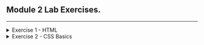 ## Module 2 Lab Exercises.

---
<details>
  <summary>Exercise 1 - HTML</summary>
  <ul>
    <!-- SECTION I -->
    <details>
      <summary>Template and Live Server</summary>
      <ul>
        <li>
          Open the src folder in VS code and take a look at the template HTML files.
        </li>
        <li>
          With index.html opened, start the Live Server extension by clicking the Go Live button in the bottom
          right-hand corner of VS Code.
        </li>
        <li>
          This should open <code>http://127.0.0.1:5500/index.html</code> in your browser.
          <ol>
            <li>
              Change the above URL to load the form.html page, and then click the Home link to go back to index.
            </li>
          </ol>
        </li>
      </ul>
      <img alt="Exercise 1 - Template and Live Server" src="/Lab Screenshots/Exercise1/Exercise1-1.gif">
    </details>
    <!-- SECTION II -->
    <details>
      <summary>HTML Elements - Metadata</summary>
      <ul>
        <li>
          Add a title using the HTML title tag.
        </li>
        <li>
          Add metatags using HTML
          <meta> tags for the following 5 items:
          <ul>
            <li>charset</li>
            <li>description</li>
            <li>keywords</li>
            <li>author</li>
            <li>viewport</li>
          </ul>
        </li>
      </ul>
      <img alt="Exercise 1 - HTML Elements - Metadata" src="/Lab Screenshots/Exercise1/Exercise1-2.png">
    </details>
    <!-- SECTION III -->
    <details>
      <summary>HTML Elements- div, span, p, pre, ul, li, ol, article</summary>
      <ul>
        <li>
          Add 3 divs next to each other at the beginning of the body section and put some distinctive content into
          each of the divs.
        </li>
        <li>
          Below the divs, add 3 spans next to each other and put some distinctive content into each span. Observe the
          difference between block and inline elements in the browser.
        </li>
        <li>
          Below, add p and pre tags into your HTML body using the below contents:
          <pre>
&lt;p&gt;
  p represents paragraph without preserving spacing
&lt;/p&gt;
&lt;pre&gt;
  Text in a pre element
  is displayed in a fixed-width
  font, and it preserves
  both spaces and
  line breaks
&lt;/pre&gt;
          </pre>
        </li>
        <li>
          Add an unordered list of 4 items to your page using ul and li tags.
        </li>
        <li>
          Add an ordered list of 3 items to your page using ol and li tags.
        </li>
        <li>
          Add a nested list of 2 items inside the last item of either the unordered or ordered list above.
        </li>
        <li>
          Wrap all the elements you've created so far with an article tag.
        </li>
        <li>
          Add a page headline - add an h1 tag above your article with any content, e.g. "My HTML learning journey".
        </li>
        <li>
          Add an article headline - add an h2 tag within the article tag with any content, e.g.
          "Learning elements - div, span, p, pre, ul, li, ol, article". Consider the difference between the page headline and article headline.
        </li>
      </ul>
      <img alt="Exercise 1 - HTML Elements - div, span, p, pre, ul, li, ol, article - 1" src="/Lab Screenshots/Exercise1/Exercise1-3-1,2,3,4,5,6,7,8,9-1.png">
      <img alt="Exercise 1 - HTML Elements - div, span, p, pre, ul, li, ol, article - 2" src="/Lab Screenshots/Exercise1/Exercise1-3-1,2,3,4,5,6,7,8,9-2.png">
    </details>
    <!-- SECTION IV -->
    <details>
      <summary>HTML elements - Tables - table, thead, tbody, tr, td, th</summary>
      <ul>
        <li>
          Start by adding another article below the first one, with a unique h2 tag inside this newly created article.
        </li>
        <li>
          Below, add p and pre tags into your HTML body using the below contents:
          <pre>
&lt;table&gt;
  &lt;thead&gt;
  &lt;tr&gt;
      &lt;th&gt;First header&lt;/th&gt;
      &lt;th&gt;Second header&lt;/th&gt;
  &lt;/tr&gt;
  &lt;/theah&gt;
  &lt;tbody&gt;
      &lt;tr&gt;
          &lt;td&gt;First cell - first row&lt;td&gt;
          &lt;td&gt;Second cell - first row&lt;td&gt;
      &lt;tr&gt;
  &lt;/tbody&gt;
&lt;/table&gt;
          </pre>
        </li>
        <li>
          Create another row by copying a tr tag, together with its children, below the first row.
        </li>
        <li>
          4.	By default, tables don't have any styles. Add basic styling by copying the code below to the head section of the page:
          <pre>
&lt;style&gt;
table, th, td {
  border: 1px solid black;
}
&lt;/style&gt;
          </pre>
        </li>
        <li>
          Add a third cell inside one of the rows. Observe how the table lost its shape.
        </li>
        <li>
          Each table row needs to account for the same amount of columns, and violating this rule will cause your table to lose shape. Fix the table by adding the missing td tag on the other row/s.
        </li>
        <li>
          Now the header is missing for the third column. Fix this by adding a colspan attribute to the first th tag to make it span two columns.
        </li>
        <li>
          Add a third row with 2 columns to the table and add a rowspan="2" attribute to one of the td tags on the second row, then observe what happens.
        </li>
      </ul>
      <img alt="Exercise 1 - tables - table, thead, tbody, tr, td, th - 1" src="/Lab Screenshots/Exercise1/Exercise1-4-1,2,3,4,5,6,7,8-1.png">
      <img alt="Exercise 1 - tables - table, thead, tbody, tr, td, th - 2" src="/Lab Screenshots/Exercise1/Exercise1-4-1,2,3,4,5,6,7,8-2.png">
    </details>
    <!-- SECTION V -->
    <details>
      <summary>HTML Elements - img, video, audio</summary>
      <ul>
        <li>
          Start by adding another article below the second one, with a unique h2 tag inside this newly created article.
        </li>
        <li>
          Add an image to your website using the code below. Add a value for the alt attribute, and experiment with using one, then both of the width and height attributes to change the size of the image.
          <pre>
&lt;img src="https://picsum.photos/400/400" alt="" /&gt;
          </pre>
        </li>
        <li>
          Add a second image using the html_lab_image.jpg file from the assets folder. Give it an alt attribute and make it appear the same size as the first image.
        </li>
        <li>
          Add a video using the example code below:
          <pre>
&lt;video controls width="250"&gt;
&lt;source src="/assets/flower.webm" type="video/webm"&gt;
Sorry, your browser doesn't support embedded videos.
&lt;/video&gt;
          </pre>
        </li>
        <li>
          Add an audio element using the example code below, then add a caption to it using figure and figcaption:
          <pre>
&lt;audio controls src="/assets/t-rex-roar.mp3"&gt;
Your browser does not support the &lt;code&gt;audio&lt;/code&gt; element.
&lt;/audio&gt;
          </pre>
        </li>
        <li>
          Try removing the controls attribute and adding autoplay attribute to both audio and video tags. Observe the changes.
        </li>
      </ul>
      <img alt="Exercise 1 - HTML Elements - img, video, audio - 1" src="/Lab Screenshots/Exercise1/Exercise1-5-1,2,3,4,5,6-1.png">
      <img alt="Exercise 1 - HTML Elements - img, video, audio - 2" src="/Lab Screenshots/Exercise1/Exercise1-5-1,2,3,4,5,6-2.png">
    </details>
    <!-- SECTION VI -->
    <details>
      <summary>HTML Elements - Forms - form, input, label, select, option, button</summary>
      <ul>
        <li>
          Add a form using a &lt;form&gt; tag like this:
          <pre>
&lt;form method="POST" action="http://127.0.0.1:5500/form.html"&gt;
&lt;/form&gt;
          </pre>
        </li>
        <li>
          Inside the form, add 2 text inputs - one for inputting first name and the second one for inputting last name.
          <ol>
            <li>
              Remember to add a label for each input. 
            </li>
            <li>
              Wrap each input, together with its label, in a div to stack the inputs one below another. 
            </li>
          </ol>
        </li>
        <li>
          Add 3 radio buttons using &lt;input type="radio" ...&gt;, allowing the user to select their favourite coding language.
          <ol>
            <li>
              Remember to label the inputs and add name and value attributes. 
            </li>
            <li>
              Wrap the radio buttons in a div to separate them from the other form fields. 
            </li>
          </ol>
        </li>
        <li>
          Add 3 checkboxes using &lt;input type="checkbox" ...&gt;, allowing the user to select the types of vehicles they own.
          <ol>
            <li>
              Remember to label the inputs and add name and value attributes.
            </li>
            <li>
              Wrap the checkboxes in a div to separate them from the other form fields. 
            </li>
          </ol>
        </li>
        <li>
          Add a dropdown element to your form using &lt;select&gt; and &lt;option&gt; tags, allowing the user to choose the brand of car they own. 
          <ol>
            <li>
              Remember to label the dropdown and add a value attribute for each option.
            </li>
          </ol>
        </li>
        <li>
          Add a submit button at the end of the form:
            <pre>
&lt;button type="submit"&gt;Submit form&lt;/button&gt;
            </pre>
        </li>
      </ul>
      <img alt="Exercise 1 - HTML Elements - iForms - form, input, label, select, option, button - 1" src="/Lab Screenshots/Exercise1/Exercise1-6-1,2,3,4,5,6-1.png">
      <img alt="Exercise 1 - HTML Elements - iForms - form, input, label, select, option, button - 2" src="/Lab Screenshots/Exercise1/Exercise1-6-1,2,3,4,5,6-2.png">
    </details>
    <!-- SECTION VII -->
    <details>
      <summary>Adding a link from Home to Form page</summary>
      <ul>
        <li>
          Add another &lt;a&gt; element, linking to the form page, inside the &lt;nav&gt; tag in both index.html and form.html.
        </li>
        <li>
          Test your links by clicking them to navigate to both pages.
        </li>
      </ul>
      <img alt="Exercise 1 - Adding a link from Home to Form page - 1" src="/Lab Screenshots/Exercise1/Exercise1-7-1,2-1.png">
      <img alt="Exercise 1 - Adding a link from Home to Form page - 2" src="/Lab Screenshots/Exercise1/Exercise1-7-1,2-2.gif">
    </details>
    <!-- SECTION VIII -->
    <details>
      <summary>Inspecting the HTML</summary>
      <ul>
        <li>
          Use inspection tool – right click anywhere on the page and click ‘Inspect’.
        </li>
        <li>
          Select various elements on your website by clicking on them using the Elements tab of the Inspection tool. Observe how they are highlighted as you hover and click them.
        </li>
        <img alt="Exercise 1 - Inspecting the HTML - 1" src="/Lab Screenshots/Exercise1/Exercise1-8-1,2-1.gif">
        <li>
          Take a look at the CSS in the "Styles" subtab (under or right of the "Elements" tab) and try editing the CSS styles. For example you may try adding some of the following values:
          <pre>
margin: 20px; color: blue; font-size: 24px;
          </pre>
        </li>
        <img alt="Exercise 1 - Inspecting the HTML - 2" src="/Lab Screenshots/Exercise1/Exercise1-8-3-1.gif">
      </ul>
    </details>
  </ul>
</details>

<!-- Exercise 2 -->
<details>
  <summary>Exercise 2 - CSS Basics</summary>
  <ul>
    <details>
      <!-- SECTION I -->
      <summary>Selectors and Combinators</summary>
      <ul>
        <!-- Step 1 -->
        <li>Selectors</li>
        <ul>
          <li>
            Using the type selector, add margin, padding and border to each &lt;article&gt; on the page, e.g.
            <pre>
margin: 20px 0;
padding: 20px;
border: 1px solid black;
            </pre>
          </li>
          <li>
            Using a class selector, change the font color of the element with class style-me1 to red
          </li>
          <li>
            Using an id selector, change the font color of the element with id <code>style-me2</code> to blue
          </li>
          <li>
            Using a specific selector, change the font color of the element that has both a class of <code>style-me1</code> and an id of <code>style-me2</code> to purple.
          </li>
          <img alt="Exercise 2 - Selectors - 1" src="/Lab Screenshots/Exercise2/Exercise2-1-1-1,2,3,4-1.png">
          <img alt="Exercise 2 - Selectors - 2" src="/Lab Screenshots/Exercise2/Exercise2-1-1-1,2,3,4-2.png">
        </ul>
        <!-- Step 2 -->
        <li>Combinators</li>
        <ul>
          <li>
            Using a descendant combinator, style all the &lt;p&gt; elements that are descendants of <code>.my-descendants-are-styled</code> by setting their background to red.
          </li>
          <li>
            Using a child combinator, style all the &lt;p&gt; elements that are direct children of <code>.my-children-are-styled</code>, by setting their background to lightgreen.
          </li>
          <img alt="Exercise 2 - Combinators - 1" src="/Lab Screenshots/Exercise2/Exercise2-1-2-1,2-1.png">
          <img alt="Exercise 2 - Combinators - 2" src="/Lab Screenshots/Exercise2/Exercise2-1-2-1,2-2.png">
        </ul>
      </ul>
    </details>
    <details>
      <!-- SECTION II -->
      <summary>Box Model and Common Properties</summary>
      <ul>
        <!-- Step 1 -->
        <li>Set margin and padding on an element with class <code>.box</code>:</li>
        <ul>
          <li>
            First set a background colour for your box to easily see where it starts and finishes.
          </li>
          <li>
            Now use different margin and padding syntaxes - 4-value syntax, 2-value syntax and 1-value syntax. Use pixels as units for margin and padding but do not hesitate to try out other types of units including <code>em</code> and <code>%</code>.
          </li>
        </ul>
        <!-- Step 2 -->
        <li>Practice setting width and height:</li>
        <ul>
          <li>
            Set width and height using different dimension units: <code>px, rem, vh, vw.</code> <code>vh</code> stands for viewport height, and <code>vw</code> stands for viewport width.
          </li>
          <li>
            Observe how the third box retains height styled via the style attribute. Why is this? Force your CSS rules to take precedence using the <code>!important</code> operator.
            <ul>
          <li>
              This is becaise within the <code>index.html</code> the tags for that specific box sets a height, and as a result overrides the stylings set in <code>index.css</code>.
            </li>
            </ul>
          </li>
          <li>
            Try resizing the browser window while the box size depends on the <code>vw</code> and <code>vh</code> units. What can you observe?
            <ul>
              <li>
                The box size varies based with viewport(browser window) size changing. This is because in <code>index.css</code> the height and width is set to dimensions related to the viewport with the use of <code>vh</code> and <code>vw</code>.
              </li>
            </ul>
          </li>
        </ul>
        <!-- Step 3 -->
        <li>Practice adding a border:</li>
        <ul>
          <li>
            Set a border on the .box element: try 2 or 3 different border styles and colors
          </li>
          <li>
            Make the border 10px thick and solid, and observe how thickness of the border moves surrounding elements in each direction.
          </li>
        </ul>
        <!-- Step 4 -->
        <li>The box-sizing property:</li>
        <ul>
          <li>
            Test the two different values of box-sizing. How do they affect the width and height of the box elements?
            <ul>
              <li>
                <code>box-sizing: border-box</code>: Sets the boxes sizing to originate from the outer corner of border.<br>
                <code>box-sizing: content-box</code>: Sets the boxes sizing to originate from inner corner of border.
              </li>
            </ul>
          </li>
        </ul>
        <!-- Step 5 -->
        <li>
          Use overflow to define the behaviour when content does not fit inside its container:
        </li>
        <ul>
          <li>
            Make text overflow outside of the element by setting width and height to smaller values, so the text in the second box goes over the box borders.
          </li>
          <li>
            Set the overflow CSS rule for the <code>.box</code> class - test several different values. How do they affect the box?
            <ul>
              <li>
                <code>overflow: visible</code>: Allows overflowing text to be visible.<br>
                <code>overflow: hidden</code>: Hides any overflowing text.<br>
                <code>overflow: scroll</code>: Allows the boxes to be scrollable.<br>
                <code>overflow: auto</code>: Allows boxes to be scrollable <b>independently</b> when necessary, instead of making all boxes scrollable.
              </li>
            </ul>     
          </li>
        </ul>
        <!-- Step 6 -->
        <li>Add an outline:</li>
        <ul>
          <li>
            Set a wide outline (<code>10px</code>) on the <code>.box</code>. Observe that setting the outline does not shift the other elements around, like with borders.
          </li>
        </ul>
        <!-- Step 7 -->
        <li>Use border-radius to affect the box corners:</li>
        <ul>
          <li>
            Set <code>border-radius</code> on the <code>.box</code> element. Start by trying out different values expressed in pixels, e.g. <code>20px</code> or <code>ems</code>, e.g. <code>1em</code>.
          </li>
          <li>
            Setting <code>border-radius</code> to 50% together with width=height will make the element look like a circle. If the width is different from height, then the element will become an oval. 
          </li>
          <li>
            Increase the padding so the text inside the box is not cut off by the border corners.
          </li>
        </ul>
        <!-- Step 8 -->
        <li>Adding a background image:</li>
        <ul>
          <li>
            Set a background image for the box using the background property. Image to use is located in: <code>./assets/images/img1.png</code> file.
          </li>
          <li>
            Set <code>background-size</code> to `cover`. Also experiment with other values.
          </li>
          <li>
            Set <code>background-repeat</code> to `no-repeat`. Also experiment with other values.
          </li>
          <li>
            Set <code>background-position</code> to `center`. Also experiment with other values.
          </li>
        </ul>
        <img alt="Exercise 2 - Box Model and Common Properties - 1" src="/Lab Screenshots/Exercise2/Exercise2-2-1,2,3,4,5,6,7,8-1.png">
        <img alt="Exercise 2 - Box Model and Common Properties - 2" src="/Lab Screenshots/Exercise2/Exercise2-2-1,2,3,4,5,6,7,8-2.png">
      </ul>
    </details>
    <details>
      <!-- SECTION III -->
      <summary>Positioning</summary>
      <ul>
        <!-- Step 1 -->
        <li>Absolute positioning:</li>
        <ul>
          <li>
            Use CSS to apply absolute position on the <code>.position-absolute</code> class
          </li>
          <li>
            On the same class, add a <code>top</code> position of 0 to fix this element to the top of the page (also try changing <code>top</code> to <code>bottom</code>).
          </li>
          <li>
            Add a background color to make finding the absolutely positioned elements easier.
          </li>
        </ul>
        <!-- Step 2 -->
        <li>Relative positioning for absolute elements:</li>
        <ul>
          <li>
            Set relative position on the <code>.position-relative</code> class.
          </li>
          <li>
            Add a different background colour to the relatively positioned container.
          </li>
          <li>
            How is absolute positioning within relative different from absolute positioning that is outside of relative?
            <ul>
              <li>
                the absolute positioning within a relative positions it in relation to to the container's absolute. Absolute outside the container, without any relative tags follows the absolute of the HTML.
              </li>
            </ul>
          </li>
          <li>
            Add a <code>left</code> position value to the <code>.position-absolute</code> class and observe the difference. Add a right position value as well – what does this do?
          <ul>
            <li>
              Adding a <code>left: 0;</code> moves the div to the left side of the page against the wall. Adding <code>right: 0;</code> to the style stretches the div across the whole page, left to right.
              </li>
            </ul>
          </li>
        </ul>
        <!-- Step 3 -->
        <li>Sticky positioning:</li>
        <ul>
          <li>
            Set sticky position on <code>.position-sticky</code> class and scroll the page to see it work.
          </li>
          <li>
            Add a different background colour to the <code>.position-sticky</code> class.
          </li>
          <li>
            Set a top position value to change where the element ‘sticks’ to.
          </li>
        </ul>
        <img alt="Exercise 2 - Positioning - 1" src="/Lab Screenshots/Exercise2/Exercise2-3-1,2,3-1.png">
        <img alt="Exercise 2 - Positioning - 2" src="/Lab Screenshots/Exercise2/Exercise2-3-1,2,3-2.gif">
      </ul>
    </details>
    <details>
      <!-- SECTION IV -->
      <summary>Styling Text</summary>
      <ul>
        <!-- Step 1 -->
        <li>Color</li>
        <ul>
          <li>
            Set a font color using the <code>color</code> CSS rule on the <code>.text-style</code> class.
          </li>
        </ul>
        <!-- Step 2 -->
        <li>Font Size</li>
        <ul>
          <li>
            Add a font-size CSS rule to the <code>.text-style</code> class. Experiment with different sizes and units.
          </li>
        </ul>
        <!-- Step 3 -->
        <li>Line Height</li>
        <ul>
          <li>
            Add a <code>line-height</code> CSS rule to the <code>.text-style</code> class. Experiment with different values and units – also with omitting the units.
          </li>
        </ul>
        <!-- Step 4 -->
        <li>Font Weight</li>
        <ul>
          <li>
            add a <code>font-weight</code> CSS rule to the <code>.text-style</code> class. Experiment setting the font weight with both keyword and number values, e.g. bold and 800 (choose from 100, 200, 300, 400, 500, 600, 700, 800, 900).
          </li>
        </ul>
        <!-- Step 5 -->
        <li>Importing Fonts and <code>font-family</code></li>
        <ul>
          <li>
            Visit <code>https://fonts.google.com/</code> and find a font that you like.
          </li>
          <li>
            Click ‘Select this style’ on several variations of the same font (see screenshot below). Selecting font styles is used to save the bandwidth for the user, if we do not intend to use certain styles of the font then we should not select them.
          </ln>
          <ln>
            Select the </code>&lt;link&gt;</code> option from ‘Use on the web’ and copy the stylesheet code into the </code>&lt;head&gt;</code> section of </code>index.html</code>.
          </ln>
          <ln>
            Copy the <code>font-family</code> CSS rule into your <code>.text-style</code>. The <code>sans-serif</code> part of that rule activates in the situation where the previous font could not be loaded, e.g. we misspelled ‘Roboto’ or there is no internet connection. In that case, the browser will load the default <code>sans-serif</code> font.
          </ln>
        </ul>
        <!-- Step 6 -->
        <li>Text Manipulation</li>
        <ul>
          <li>
            <b>Text Alignment</b> - add a <code>text-align</code> CSS rule to the <code>.text-style</code> class. Experiment with different values.
          </li>
          <li>
            <b>Letter Spacing</b> - Add a <code>letter-spacing</code> CSS rule to the <code>.text-style</code> class. Experiment with different values using <code>px</code> units.
          </li>
          <li>
            <b>Word Spacing</b> - Add a <code>word-spacing</code> CSS rule to the <code>.text-style</code> class. Experiment with different values using <code>px</code> units.
          </li>
          <li>
            <b>Text Transformation</b> - Add a <code>text-transform</code> CSS rule to the <code>.text-style</code> class. Experiment with different values using <code>px</code> units.
          </li>
          <li>
            <b>Text Decoration</b> - Add a <code>text-decoration</code> CSS rule to the <code>.text-style</code> class. Experiment with different values using <code>px</code> units.
          </li>
        </ul>
        <img alt="Exercise 2 - Styling Text - 1" src="/Lab Screenshots/Exercise2/Exercise2-4-1,2,3,4,5,6-1.png">
        <img alt="Exercise 2 - Styling Text - 2" src="/Lab Screenshots/Exercise2/Exercise2-4-1,2,3,4,5,6-2.png">
      </ul>
    </details>
    <details>
      <!-- SECTION V -->
      <summary>Styling links</summary>
      <ul>
        <!-- Step 1 -->
        <li>
          <code>a:link</code> Style all of the links in index.html in their basic (default) state by:
        </li>
        <ul>
          <li>
            Setting a font <code>color</code>.
          </li>
          <li>
            Modifying the <code>font-size</code>, <code>font-weight</code>, and <code>text-decoration</code> for your links.
          </li>
        </ul>
        <!-- Step 2 -->
        <li>
        <code>a:hover</code>, <code>a:active</code>, <code>a:focus</code> Style all of these ‘active’ links differently to default links by:
        </li>
        <ul>
          <li>
            Overriding the <code>color</code> with a darker shade.
          </li>
          <li>
            Using a different <code>text-decoration</code> value.
          </li>
        </ul>
        <!-- Step 3 -->
        <li>
          <code>a:visited</code> Many websites do not apply special styling to visited links. Style yours differently by:
        </li>
        <ul>
          <li>
            Overriding the <code>color</code>.
          </li>
          <li>
            Using a different <code>font-style</code> value.
          </li>
        </ul>
        <ul>
          <li>
            <code>font-style</code> Does not work due to browsers wanting to protect the users privacy. In the early days this was used by malicious websites in conjunction with JavaScript to figure out what website the user has visited.
          </li>
        </ul>
        <img alt="Exercise 2 - Syling Links - 1" src="/Lab Screenshots/Exercise2/Exercise2-5-1,2,3-1.png">
        <img alt="Exercise 2 - Syling Links - 2" src="/Lab Screenshots/Exercise2/Exercise2-5-1,2,3-2.gif">
      </ul>
    </details>
    <details>
      <!-- SECTION VI -->
      <summary>calc()</summary>
      <ul>
        <!-- Step 1 -->
        <li>
          Add a new fixed width rule: <code>width: 100vw;</code> to the <code>.calc-style</code> class. The element should now overflow outside of the screen.
        </li>
        <ul>
          <li>
            Add a background colour to the <code>.calc-style</code> class to easily see its boundaries.
          </li>
          <li>
            Add a new rule: <code>width: calc(100vw - 100px);</code> to the <code>.calc-style</code> class. Now the element occupies <code>100px</code> less than the entire width of the screen.
          </li>
        </ul>
        <!-- Step 2 -->
        <li>
          Create a new selector for the <code>.fixed-width-col</code> class to set its width to <code>350px</code> and <code>display: inline-block;</code>.
        </li>
        <!-- Step 3 -->
        <li>
          Create a second selector for the <code>.fluid-col</code> class  and set <code>display: inline-block;</code> on it as well. This will display the <code>fixed-width-col</code> stacked on top of the <code>fluid-col</code>.
        </li>
        <ul>
          <li>
            Use <codle>calc()</code> to subtract the width of the <code>fixed-width-col</code> from the total page width and set a dynamically calculated width for the <code>fluid-col</code> so that the two elements appear side-by-side.
          </li>
        </ul>
        <img alt="Exercise 2 - calc() - 1" src="/Lab Screenshots/Exercise2/Exercise2-6-1,2,3-1.png">
        <img alt="Exercise 2 - calc() - 2" src="/Lab Screenshots/Exercise2/Exercise2-6-1,2,3-2.png">
      </ul>
    </details>
  </ul>
</details>